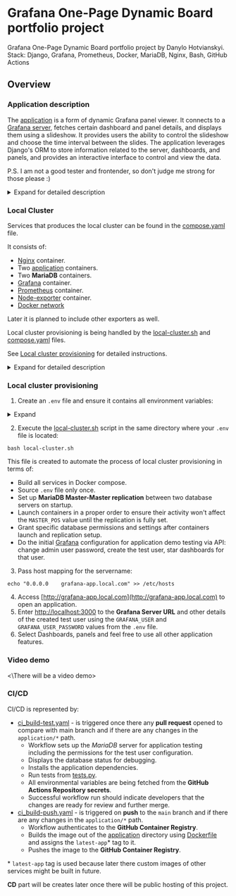 # Grafana One-Page Dynamic Board portfolio project # 
Grafana One-Page Dynamic Board portfolio project by Danylo Hotvianskyi. Stack: Django, Grafana, Prometheus, Docker, MariaDB, Nginx, Bash, GitHub Actions

## Overview ##

### Application description ###

The [application](/application) is a form of dynamic Grafana panel viewer. It connects to a [Grafana server](#grafana), fetches certain dashboard and panel details, and displays them using a slideshow. It provides users the ability to control the slideshow and choose the time interval between the slides. The application leverages Django's ORM to store information related to the server, dashboards, and panels, and provides an interactive interface to control and view the data.
  
  P.S. I am not a good tester and frontender, so don't judge me strong for those please :)

<details> 
 <summary>Expand for detailed description</summary> 
  
  #### Backend ####

  Backend part of the application is mainly represented by the models.py and views.py files.

  1. In [models.py](application/grfn_app/models.py), the models represent the entities in Grafana which are being used in this application.
  * `GrafanaServer` model: Stores Grafana server credentials data for API calls.
  * `Dashboard` model: It represents the Grafana dashboards with a unique id and slug for URLs. Dashboards' slugs are used to construct panel `embed_url` for the [frontend](#frontend) part of the application.
  * `Board` model: Represents a panel in Grafana. It has the foreign key relation with the `Dashboard` model and has properties like `panel id`, `panel title`, and an `embed_url` for Grafana iframe embedding. There are also some additional properties like slide interval and time range.

  2. In [views.py](application/grfn_app/views.py):
  * `adjust_url()` function adjusts the Grafana server's URL allowing both http and https protocols, appending the necessary `/` at the end, and checking if the server can be reached.
  * `get_embed_url()` generates the URL to embed a panel.
  * `fetch_and_save_panel_data()` connects to the Grafana API endpoint to fetch dashboard data and then fetches individual dashboard details including the panels inside them. This data is then saved in the respective models.
  * `disconnect_grafana()` disconnects from the Grafana server by deleting all records from the related models.
  * `change_slide_interval()`: This view is used for **AJAX requests** handling from the front-end to change the slide intervals of panels.
  * `main_dashboard()` is the main view for this application. This handles both `GET` and `POST` requests. It handles the form submissions for entering Grafana server details, selecting dashboards, selecting panels from these dashboards, and more. This view then renders all this data on the [frontend](#frontend).

  #### Frontend ####

  Frontend is represented by the main_dashboard.html template and simple.min.css. 

  In [main_dashboard.html](application/grfn_app/templates/grfn_app/main_dashboard.html), the user interacts with the web interface rendered by the Django application.
  * It allows users to input Grafana server details.
  * It provides the ability to select dashboards from a checkbox list which is fetched dynamically from the server.
  * It also provides the ability to select panels from the selected dashboards.
  * The slide interval can also be controlled from the front-end which sends `POST` requests to the backend using `AJAX` and updates the values in the database.
  * It shows sliders of Grafana panels in a slideshow fashion with controls like play, stop, next, and previous.
  * Uses [simple.min.css](application/grfn_app/static/simple.min.css) as a CSS template. It is not developed by me, however, I failed to find its author to mention them here.
  
  #### Settings ####
    
  [settings.py](application/grfn_project/settings.py)
  
  * Setup for integrating MySQL database with Django, password validation, and default primary key field type.
  * Defines settings for serving static files.
  * Leverages environment variables for sensitive and instance-specific settings such as the SECRET_KEY, DEBUG settings, database credentials, etc with the help of Django-Environ library.
  * Defines the `CSRF_TRUSTED_ORIGINS` to allow testing the application inside docker container and resolve the *CSRF untrustworthy origin* error.
  
  #### Tests ####

  The tests are written using Django's `TestCase` and Python's `unittest.mock` for mocking requests. The main focus is to test the correct behaviour of creating dashboards in the database and handling requests to Grafana Server.

  [tests.py](application/grfn_app/tests.py)
  
  This includes test cases for the functionalities of the application:
  
  * Tests creating a dashboard with its associated properties.
  * Tests whether a Grafana server can be retrieved from the database.
  * Tests successful request for fetching and saving panel data.
  * Testing error handling when a URL cannot be reached.
  * Tests the function to adjust URLs to use HTTPS if available.

  #### Application local testing ####
  Use the instructions from the [Local Cluster](#local-cluster) paragraph of this readme to deploy an application using **Docker compose** or follow the instructions below to omit hard containerization: 
  * Fill in the **.env** file with all the required values. **(!)** .env file should be located in the repository root directory (e.g. /grafana_onepage_project)
  * Install dependencies from [requirements.txt](application/requirements.txt):
  ```commandline
  pip3 install -r application/requirements.txt
  ```
  * Run the **MariaDB** container:
  ```commandline
  docker run -d \
  -p 3306:3306 \
  --env-file .env \
  --name mariadb \
  --restart unless-stopped \
  mariadb
  ```
  * Migrate models to the database:
  ```
  python3 application/manage.py migrate
  ```
  * Start application:
  ```
  python3 application/manage.py runserver
  ```

  You would also need to launch **Grafana**, **Prometheus**, **Node-exporter**, import some dashboards and star them to test all application features completely.
  
</details>

### Local Cluster ###

Services that produces the local cluster can be found in the [compose.yaml](compose.yaml) file.

It consists of:
* [Nginx](#nginx) container.
* Two [application](#application-description) containers.
* Two **MariaDB** containers.
* [Grafana](#grafana) container.
* [Prometheus](#prometheus) container.
* [Node-exporter](#node-exporter) container.
* [Docker network](#docker-network)

Later it is planned to include other exporters as well. 

Local cluster provisioning is being handled by the [local-cluster.sh](local-cluster.sh) and [compose.yaml](compose.yaml) files. 

See [Local cluster provisioning](#local-cluster-provisioning) for detailed instructions.

<details> 
 <summary>Expand for detailed description</summary>

  #### Nginx ####
  * Nginx is used as **proxy** and for **load balancing** the traffic between two application containers.
  * [default.conf](nginx/default.conf) maps the application containers using the docker network aliases.
  * It also sets the `server_name` to `grafana-app.local.com` domain.
  * Image: [nginx](https://hub.docker.com/_/nginx)

  #### Grafana ####
  * Grafana is used to visualize our monitoring metrics scraped by [Prometheus](#prometheus). 
  * It is also used for our [application](#application-description) testing purposes at the same time.
  * [provisioning](grafana/provisioning) folder contains dashboards' and datasources' initial configuration not to automate the launching process.
  * [dashboards](grafana/provisioning/dashboards) folder contains [Node Exporter Full](https://grafana.com/grafana/dashboards/1860-node-exporter-full/) and [Prometheus All Metrics](https://grafana.com/grafana/dashboards/19268-prometheus/).
  * Image: [grafana/grafana](https://hub.docker.com/r/grafana/grafana)
  
  #### Prometheus ####
  * Prometheus is used to scrape all hosts performance metrics using the exporters.
  * [prometheus.yml](prom/prometheus.yml) maps the exporter endpoint using the docker network aliases.
  * Image: [prom/prometheus](https://hub.docker.com/r/prom/prometheus)

  #### Node-exporter ####
  * Node-exporter is used to gather parent host performance metrics and is required for the application testing to make the **Node Exporter** dashboard work properly.
  * Image: [prom/node-exporter](https://hub.docker.com/r/prom/node-exporter)
  
  #### Docker network ####
  * There is custom `mynetwork` created and assigned to each cluster service.

</details>

### Local cluster provisioning ###

1. Create an `.env` file and ensure it contains all environment variables:
  <details> 
   <summary>Expand</summary>
      
      DB_HOST1=172.19.10.2
      DB_HOST2=172.19.10.22
      DB_PORT1=3306
      DB_PORT2=3307
      DB_NAME=
      DB_USER=
      DB_PASSWORD=
      DB_REPL1=
      DB_REPL2=
      DB_REPL1_PASSWORD=
      DB_REPL2_PASSWORD=
      MARIADB_ROOT_PASSWORD=
      DJANGO_SECRET_KEY=
      DJANGO_CSRF_TRUSTED_ORIGINS=http://localhost,http://docker.for.mac.localhost,http://grafana-app.local.com,http://localhost:8000,http://localhost:80,http://docker.for.mac.localhost:80,http://grafana-app.local.com:80,http://localhost:3000,http://docker.for.mac.localhost:3000
      DEBUG=True
      GRAFANA_USER_EMAIL=
      GRAFANA_USER=
      GRAFANA_USER_PASSWORD=
      GRAFANA_ADMIN_PASSWORD=
      GRAFANA_HOST=
  </details>

2. Execute the [local-cluster.sh](local-cluster.sh) script in the same directory where your `.env` file is located:

```commandline
bash local-cluster.sh
```

This file is created to automate the process of local cluster provisioning in terms of:
* Build all services in Docker compose.
* Source `.env` file only once.
* Set up **MariaDB Master-Master replication** between two database servers on startup.
* Launch containers in a proper order to ensure their activity won't affect the `MASTER_POS` value until the replication is fully set.
* Grant specific database permissions and settings after containers launch and replication setup.
* Do the initial [Grafana](#grafana) configuration for application demo testing via API: change admin user password, create the test user, star dashboards for that user.

3. Pass host mapping for the servername:

```commandline
echo "0.0.0.0    grafana-app.local.com" >> /etc/hosts
```
4. Access [http://grafana-app.local.com](http://grafana-app.local.com) to open an application.
5. Enter [http://localhost:3000](http://localhost:3000) to the **Grafana Server URL** and other details of the created test user using the `GRAFANA_USER` and `GRAFANA_USER_PASSWORD` values from the `.env` file.
6. Select Dashboards, panels and feel free to use all other application features.

### Video demo ###
<\There will be a video demo>

### CI/CD ###

CI/CD is represented by:
* [ci_build-test.yaml](.github/workflows/ci_build-test.yaml) - is triggered once there any **pull request** opened to compare with main branch and if there are any changes in the `application/*` path. 
  * Workflow sets up the *MariaDB* server for application testing including the permissions for the test user configuration.
  * Displays the database status for debugging.
  * Installs the application dependencies.
  * Run tests from [tests.py](application/tests.py).
  * All environmental variables are being fetched from the **GitHub Actions Repository secrets**.
  * Successful workflow run should indicate developers that the changes are ready for review and further merge.
* [ci_build-push.yaml](.github/workflows/ci_build-push.yaml) - is triggered on **push** to the `main` branch and if there are any changes in the `application/*` path.
  * Workflow authenticates to the **GitHub Container Registry**.
  * Builds the image out of the [application](/application) directory using [Dockerfile](application/Dockerfile) and assigns the `latest-app`* tag to it.
  * Pushes the image to the **GitHub Container Registry**.

\* `latest-app` tag is used because later there custom images of other services might be built in future.

**CD** part will be creates later once there will be public hosting of this project.
